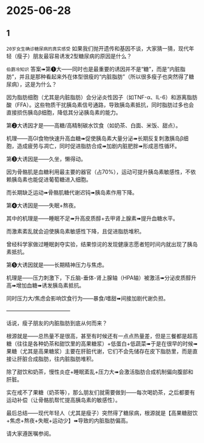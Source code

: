 # 2025-06-28

## 1

`20岁女生确诊糖尿病的真实感受` 如果我们抛开遗传和基因不谈，大家猜一猜，现代年轻（瘦子）朋友最容易诱发2型糖尿病的原因是什么？

`伯爵冷知识` 答案➠第❶大——同时也是最重要的诱因并不是“糖”，而是“内脏脂肪”，并且是那种看起来外在体型很瘦的“内脏脂肪”（所以很多瘦子也突然得了糖尿病），这是为什么？

因为脂肪细胞（尤其是内脏脂肪）会分泌炎性因子（如TNF-α、IL-6）和游离脂肪酸（FFA）。这些物质干扰胰岛素信号通路，导致胰岛素抵抗，同时脂肪过多也会直接损伤胰岛β细胞，降低其分泌胰岛素的能力。

第❷大诱因才是——高糖/高精制碳水饮食（如奶茶、白面、米饭、甜点）。

机理——高GI食物快速升高血糖➠促使胰岛素大量分泌➠长期反复刺激胰岛β细胞，造成疲劳与凋亡，同时促进脂肪合成➠加剧内脏肥胖➠形成恶性循环。

第❸大诱因是——久坐，懒得动。

因为骨骼肌是血糖利用最主要的器官（占70%），运动可提升胰岛素敏感性，不依赖胰岛素也能促进葡萄糖进入细胞。

而长期缺乏运动➠骨骼肌糖代谢迟钝➠胰岛素作用下降。

第❹大诱因是——失眠+熬夜。

其中的机理是——睡眠不足➠升高皮质醇+去甲肾上腺素➠提升血糖水平。

而激素紊乱就会迫使胰岛素敏感性下降，且促进脂肪堆积。

曾经科学家做过睡眠剥夺实验，结果惊诧的发现健康志愿者短时间内就出现了胰岛素抵抗。

第❺大诱因就是——长期精神压力与焦虑。

机理是——压力刺激下，下丘脑-垂体-肾上腺轴（HPA轴）被激活➠分泌皮质醇升高➠增加血糖➠诱发胰岛素抵抗。

同时压力大/焦虑会影响饮食行为——暴食/嗜甜➠间接加剧代谢负担。

————————————

话说，瘦子朋友的内脏脂肪到底从何而来？

根源就是——总热量不是很高，甚至有时候还有一点点热量差，但是三餐都是超高糖（往往是各种奶茶和甜饮里的高果糖浆）+低蛋白+低蔬菜➠于是在很早的时候➠果糖（尤其是高果糖浆）主要在肝脏代谢，它们不会先储存在皮下脂肪里，而是直接让肝脏合成脂肪，往内脏脂肪堆积。

除了甜饮和奶茶，慢性炎症+睡眠紊乱+压力大➠会激活脂肪合成机制偏向腹部和肝脏。

实在戒不了果糖（奶茶等），那么朋友们就需要做到——每次喝奶茶，之后都要有运动补偿（让骨骼肌帮忙提高胰岛素的敏感性）。

最后总结——现代年轻人（尤其是瘦子）突然得了糖尿病，根源就是【高果糖甜饮+焦虑+熬夜+失眠+运动少】➠导致的内脏脂肪偏高。

请大家遵医嘱参阅。

